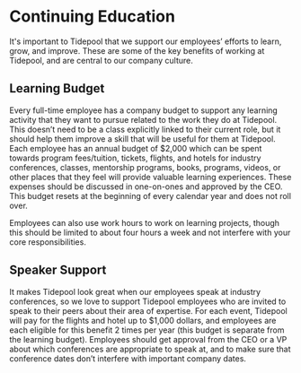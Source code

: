 # Continuing Education

It's important to Tidepool that we support our employees’ efforts to learn, grow, and improve. These are some of the key benefits of working at Tidepool, and are central to our company culture.

## Learning Budget

Every full-time employee has a company budget to support any learning activity that they want to pursue related to the work they do at Tidepool. This doesn’t need to be a class explicitly linked to their current role, but it should help them improve a skill that will be useful for them at Tidepool. Each employee has an annual budget of $2,000 which can be spent towards program fees/tuition, tickets, flights, and hotels for industry conferences, classes, mentorship programs, books, programs, videos, or other places that they feel will provide valuable learning experiences. These expenses should be discussed in one-on-ones and approved by the CEO. This budget resets at the beginning of every calendar year and does not roll over.

Employees can also use work hours to work on learning projects, though this should be limited to about four hours a week and not interfere with your core responsibilities.

## Speaker Support

It makes Tidepool look great when our employees speak at industry conferences, so we love to support Tidepool employees who are invited to speak to their peers about their area of expertise. For each event, Tidepool will pay for the flights and hotel up to $1,000 dollars, and employees are each eligible for this benefit 2 times per year (this budget is separate from the learning budget). Employees should get approval from the CEO or a VP about which conferences are appropriate to speak at, and to make sure that conference dates don’t interfere with important company dates.
